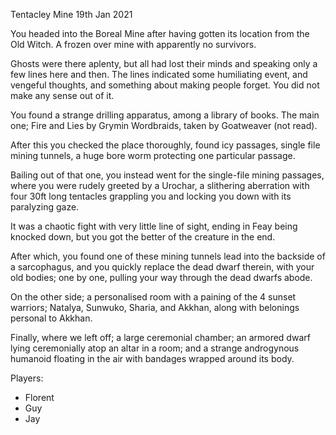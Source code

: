 Tentacley Mine
19th Jan 2021

You headed into the Boreal Mine after having gotten its location from the Old Witch.
A frozen over mine with apparently no survivors.

Ghosts were there aplenty, but all had lost their minds and speaking only a few lines here and then. The lines indicated some humiliating event, and vengeful thoughts, and something about making people forget. You did not make any sense out of it.

You found a strange drilling apparatus, among a library of books. The main one; Fire and Lies by Grymin Wordbraids, taken by Goatweaver (not read).

After this you checked the place thoroughly, found icy passages, single file mining tunnels, a huge bore worm protecting one particular passage.

Bailing out of that one, you instead went for the single-file mining passages, where you were rudely greeted by a Urochar, a slithering aberration with four 30ft long tentacles grappling you and locking you down with its paralyzing gaze.

It was a chaotic fight with very little line of sight, ending in Feay being knocked down, but you got the better of the creature in the end.

After which, you found one of these mining tunnels lead into the backside of a sarcophagus, and you quickly replace the dead dwarf therein, with your old bodies; one by one, pulling your way through the dead dwarfs abode.

On the other side; a personalised room with a paining of the 4 sunset warriors; Natalya, Sunwuko, Sharia, and Akkhan, along with belonings personal to Akkhan.

Finally, where we left off; a large ceremonial chamber; an armored dwarf lying ceremonially atop an altar in a room; and a strange androgynous humanoid floating in the air with bandages wrapped around its body.

Players:
- Florent
- Guy
- Jay
